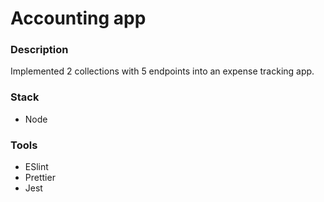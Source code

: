 # Accounting app

### Description

Implemented 2 collections with 5 endpoints into an expense tracking app.

### Stack

- Node

### Tools

- ESlint
- Prettier
- Jest
